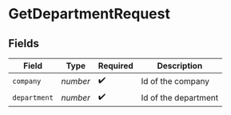 # GetDepartmentRequest


## Fields

| Field                | Type                 | Required             | Description          |
| -------------------- | -------------------- | -------------------- | -------------------- |
| `company`            | *number*             | :heavy_check_mark:   | Id of the company    |
| `department`         | *number*             | :heavy_check_mark:   | Id of the department |